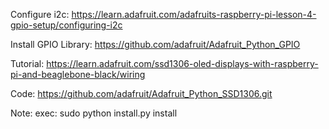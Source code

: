 Configure i2c:
https://learn.adafruit.com/adafruits-raspberry-pi-lesson-4-gpio-setup/configuring-i2c

Install GPIO Library:
https://github.com/adafruit/Adafruit_Python_GPIO

Tutorial:
https://learn.adafruit.com/ssd1306-oled-displays-with-raspberry-pi-and-beaglebone-black/wiring

Code:
https://github.com/adafruit/Adafruit_Python_SSD1306.git

Note: exec: sudo python install.py install
